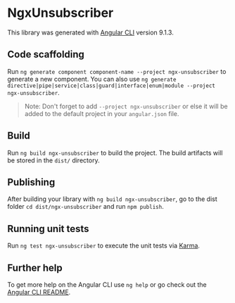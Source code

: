 # NgxUnsubscriber

This library was generated with [Angular CLI](https://github.com/angular/angular-cli) version 9.1.3.

## Code scaffolding

Run `ng generate component component-name --project ngx-unsubscriber` to generate a new component. You can also use `ng generate directive|pipe|service|class|guard|interface|enum|module --project ngx-unsubscriber`.
> Note: Don't forget to add `--project ngx-unsubscriber` or else it will be added to the default project in your `angular.json` file. 

## Build

Run `ng build ngx-unsubscriber` to build the project. The build artifacts will be stored in the `dist/` directory.

## Publishing

After building your library with `ng build ngx-unsubscriber`, go to the dist folder `cd dist/ngx-unsubscriber` and run `npm publish`.

## Running unit tests

Run `ng test ngx-unsubscriber` to execute the unit tests via [Karma](https://karma-runner.github.io).

## Further help

To get more help on the Angular CLI use `ng help` or go check out the [Angular CLI README](https://github.com/angular/angular-cli/blob/master/README.md).
